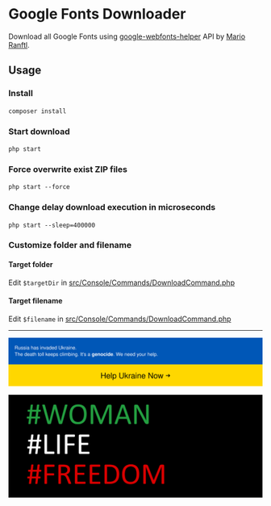 # Google Fonts Downloader

Download all Google Fonts using [google-webfonts-helper](https://gwfh.mranftl.com/fonts) API by [Mario Ranftl](https://mranftl.com/).

## Usage

### Install

```shell
composer install
```

### Start download

```shell
php start
```

### Force overwrite exist ZIP files

```shell
php start --force
```

### Change delay download execution in microseconds

```shell
php start --sleep=400000
```

### Customize folder and filename

#### Target folder

Edit `$targetDir` in [src/Console/Commands/DownloadCommand.php](src/Console/Commands/DownloadCommand.php)

#### Target filename

Edit `$filename` in [src/Console/Commands/DownloadCommand.php](src/Console/Commands/DownloadCommand.php)

---


[![Stand With Ukraine](https://raw.githubusercontent.com/vshymanskyy/StandWithUkraine/main/banner2-direct.svg)](https://vshymanskyy.github.io/StandWithUkraine/)

[![Woman. Life. Freedom.](https://raw.githubusercontent.com/Muetze42/Muetze42/2033b219c6cce0cb656c34da5246434c27919bcd/files/iran-banner-big.svg)](https://linktr.ee/CurrentPetitionsFreeIran)
